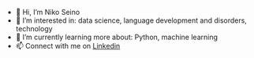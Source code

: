 - 👋 Hi, I’m Niko Seino
- 👀 I’m interested in: data science, language development and disorders, technology
- 🌱 I’m currently learning more about: Python, machine learning
- 📫 Connect with me on [Linkedin](https://www.linkedin.com/in/nijiko-s-7024b690/) 

<!---
NikoSeino/NikoSeino is a ✨ special ✨ repository because its `README.md` (this file) appears on your GitHub profile.
You can click the Preview link to take a look at your changes.
--->
